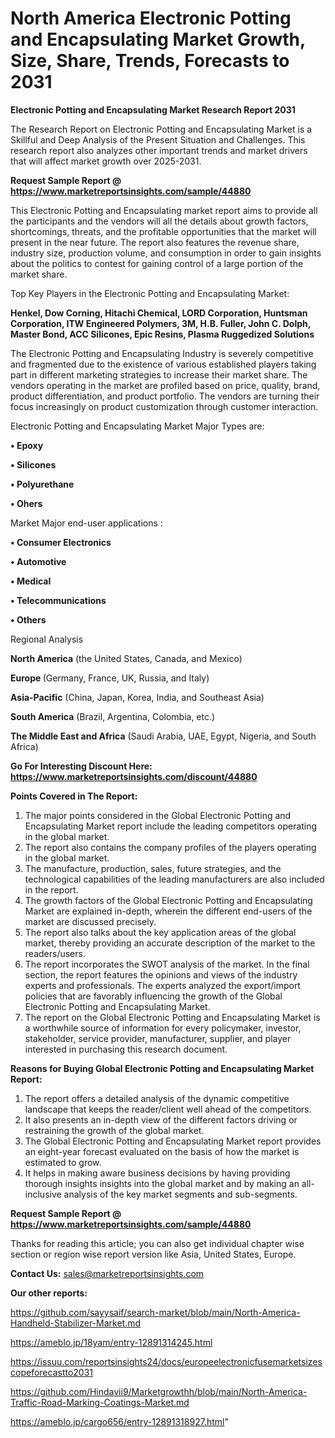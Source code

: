 # North America Electronic Potting and Encapsulating Market Growth, Size, Share, Trends, Forecasts to 2031

<strong>Electronic Potting and Encapsulating Market Research Report 2031</strong>

The Research Report on Electronic Potting and Encapsulating Market is a Skillful and Deep Analysis of the Present Situation and Challenges. This research report also analyzes other important trends and market drivers that will affect market growth over 2025-2031.

<strong>Request Sample Report @ <a href=https://www.marketreportsinsights.com/sample/44880>https://www.marketreportsinsights.com/sample/44880</a></strong>

This Electronic Potting and Encapsulating market report aims to provide all the participants and the vendors will all the details about growth factors, shortcomings, threats, and the profitable opportunities that the market will present in the near future. The report also features the revenue share, industry size, production volume, and consumption in order to gain insights about the politics to contest for gaining control of a large portion of the market share.

Top Key Players in the Electronic Potting and Encapsulating Market:

<strong>Henkel, Dow Corning, Hitachi Chemical, LORD Corporation, Huntsman Corporation, ITW Engineered Polymers, 3M, H.B. Fuller, John C. Dolph, Master Bond, ACC Silicones, Epic Resins, Plasma Ruggedized Solutions</strong>

The Electronic Potting and Encapsulating Industry is severely competitive and fragmented due to the existence of various established players taking part in different marketing strategies to increase their market share. The vendors operating in the market are profiled based on price, quality, brand, product differentiation, and product portfolio. The vendors are turning their focus increasingly on product customization through customer interaction.

Electronic Potting and Encapsulating Market Major Types are:

<strong>•  Epoxy

•  Silicones

•  Polyurethane

•  Ohers</strong>

Market Major end-user applications :

<strong>•  Consumer Electronics

•  Automotive

•  Medical

•  Telecommunications

•  Others</strong>

Regional Analysis

</u><strong><b>North America</b></strong> (the United States, Canada, and Mexico)

<strong><b>Europe </b></strong>(Germany, France, UK, Russia, and Italy)

<strong><b>Asia-Pacific</b></strong> (China, Japan, Korea, India, and Southeast Asia)

<strong><b>South America</b></strong> (Brazil, Argentina, Colombia, etc.)

<strong><b>The Middle East and Africa</b></strong> (Saudi Arabia, UAE, Egypt, Nigeria, and South Africa)

<strong>Go For Interesting Discount Here: <a href=https://www.marketreportsinsights.com/discount/44880>https://www.marketreportsinsights.com/discount/44880</a></strong>

<strong>Points Covered in The Report:</strong>
<ol>
  <li>The major points considered in the Global Electronic Potting and Encapsulating Market report include the leading competitors operating in the global market.</li>
  <li>The report also contains the company profiles of the players operating in the global market.</li>
  <li>The manufacture, production, sales, future strategies, and the technological capabilities of the leading manufacturers are also included in the report.</li>
  <li>The growth factors of the Global Electronic Potting and Encapsulating Market are explained in-depth, wherein the different end-users of the market are discussed precisely.</li>
  <li>The report also talks about the key application areas of the global market, thereby providing an accurate description of the market to the readers/users.</li>
  <li>The report incorporates the SWOT analysis of the market. In the final section, the report features the opinions and views of the industry experts and professionals. The experts analyzed the export/import policies that are favorably influencing the growth of the Global Electronic Potting and Encapsulating Market.</li>
  <li>The report on the Global Electronic Potting and Encapsulating Market is a worthwhile source of information for every policymaker, investor, stakeholder, service provider, manufacturer, supplier, and player interested in purchasing this research document.</li>
</ol>
<strong>Reasons for Buying Global Electronic Potting and Encapsulating Market Report:</strong>

<ol>
  <li>The report offers a detailed analysis of the dynamic competitive landscape that keeps the reader/client well ahead of the competitors.</li>
  <li>It also presents an in-depth view of the different factors driving or restraining the growth of the global market.</li>
  <li>The Global Electronic Potting and Encapsulating Market report provides an eight-year forecast evaluated on the basis of how the market is estimated to grow.</li>
  <li>It helps in making aware business decisions by having providing thorough insights insights into the global market and by making an all-inclusive analysis of the key market segments and sub-segments.</li>
</ol>
<strong>Request Sample Report @ <a href=https://www.marketreportsinsights.com/sample/44880>https://www.marketreportsinsights.com/sample/44880</a></strong>


Thanks for reading this article; you can also get individual chapter wise section or region wise report version like Asia, United States, Europe.

<strong>Contact Us:</strong>
sales@marketreportsinsights.com

<strong>Our other reports:</strong>

<a href=https://github.com/sayysaif/search-market/blob/main/North-America-Handheld-Stabilizer-Market.md>https://github.com/sayysaif/search-market/blob/main/North-America-Handheld-Stabilizer-Market.md</a>

<a href=https://ameblo.jp/18yam/entry-12891314245.html>https://ameblo.jp/18yam/entry-12891314245.html</a>

<a href=https://issuu.com/reportsinsights24/docs/europeelectronicfusemarketsizescopeforecastto2031>https://issuu.com/reportsinsights24/docs/europeelectronicfusemarketsizescopeforecastto2031</a>

<a href=https://github.com/Hindavii9/Marketgrowthh/blob/main/North-America-Traffic-Road-Marking-Coatings-Market.md>https://github.com/Hindavii9/Marketgrowthh/blob/main/North-America-Traffic-Road-Marking-Coatings-Market.md</a>

<a href=https://ameblo.jp/cargo656/entry-12891318927.html>https://ameblo.jp/cargo656/entry-12891318927.html</a>"
